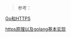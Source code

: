 













> 参考：

[Go和HTTPS](https://tonybai.com/2015/04/30/go-and-https/)

[https原理以及golang基本实现](https://www.cnblogs.com/Goden/p/4639672.html)
